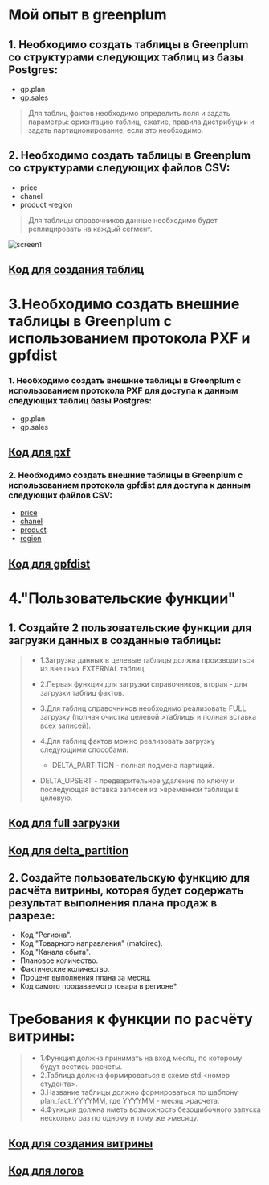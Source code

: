 # Мой опыт в greenplum 
## 1. Необходимо создать таблицы в Greenplum со структурами следующих таблиц из базы Postgres: 
- gp.plan 
- gp.sales 
 
> Для таблиц фактов необходимо определить поля и задать параметры: ориентацию таблиц, сжатие, правила дистрибуции и задать партиционирование, если это необходимо. 

## 2. Необходимо создать таблицы в Greenplum со структурами следующих файлов CSV: 
- price 
- chanel 
- product 
-region

>Для таблицы справочников данные необходимо будет реплицировать на каждый сегмент.

![screen1](https://sun9-37.userapi.com/s/v1/ig2/MtVyvJ-vGDApGb9cxrujmo6YT-1V-DpviveYCaQKrd4CduZqXHIIwRm8zlpbu9NW4WHTuigj2OZmiDX8sBUfVKeM.jpg?quality=95&as=32x39,48x58,72x87,108x131,160x193,240x290,360x435,480x580,540x653,640x774,720x870,1059x1280&from=bu&u=-Pghxc5xzzkqBdjmPCe4A7Eq3t9ssKJnKgXmhIy3k5M&cs=1059x1280)

## [Код для создания таблиц](https://github.com/darwinqqq/greenplum/blob/master/function/create_table.sql)
# 3.Необходимо создать внешние таблицы в Greenplum c использованием протокола PXF и gpfdist
### 1. Необходимо создать внешние таблицы в Greenplum c использованием протокола PXF для доступа к данным следующих таблиц базы Postgres: 
- gp.plan 
- gp.sales 
## [Код для pxf](https://github.com/darwinqqq/greenplum/blob/master/function/f_pxf.sql)
### 2. Необходимо создать внешние таблицы в Greenplum c использованием протокола gpfdist для доступа к данным следующих файлов CSV: 
- [price](https://github.com/darwinqqq/greenplum/blob/master/file/price.csv) 
- [chanel](https://github.com/darwinqqq/greenplum/blob/master/file/chanel.csv) 
- [product](https://github.com/darwinqqq/greenplum/blob/master/file/product.csv) 
- [region](https://github.com/darwinqqq/greenplum/blob/master/file/region.csv) 
## [Код для gpfdist](https://github.com/darwinqqq/greenplum/blob/master/function/gpfdist.sql)

# 4."Пользовательские функции"
## 1. Создайте 2 пользовательские функции для загрузки данных в созданные таблицы: 
>- 1.Загрузка данных в целевые таблицы должна производиться из внешних EXTERNAL таблиц.
>
>- 2.Первая функция для загрузки справочников, вторая - для загрузки таблиц фактов.
>
>- 3.Для таблиц справочников необходимо реализовать FULL загрузку (полная очистка целевой >таблицы и полная вставка всех записей).
>
>- 4.Для таблиц фактов можно реализовать загрузку следующими способами:
>   - DELTA_PARTITION - полная подмена партиций.
>  - DELTA_UPSERT - предварительное удаление по ключу и последующая вставка записей из >временной таблицы в целевую.
## [Код для full загрузки](https://github.com/darwinqqq/greenplum/blob/master/function/f_full.sql)

## [Код для delta_partition](https://github.com/darwinqqq/greenplum/blob/master/function/f_delta_partition.sql)


## 2. Создайте пользовательскую функцию для расчёта витрины, которая будет содержать результат выполнения плана продаж в разрезе: 
- Код "Региона".
- Код "Товарного направления" (matdirec).
- Код "Канала сбыта".
- Плановое количество.
- Фактические количество.
- Процент выполнения плана за месяц.
- Код самого продаваемого товара в регионе*.
# Требования к функции по расчёту витрины:

>- 1.Функция должна принимать на вход месяц, по которому будут вестись расчеты. 
>- 2.Таблица должна формироваться в схеме std <номер студента>.
>- 3.Название таблицы должно формироваться по шаблону plan_fact_YYYYMM, где YYYYMM - месяц >расчета. 
>- 4.Функция должна иметь возможность безошибочного запуска несколько раз по одному и тому же >месяцу. 

## [Код для создания витрины](https://github.com/darwinqqq/greenplum/blob/master/function/f_mart.sql)

## [Код для логов](https://github.com/darwinqqq/greenplum/blob/master/function/f_load_write_log.sql)
